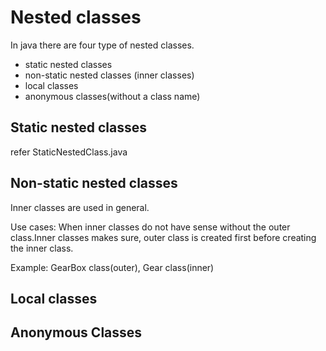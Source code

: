 # Nested classes

In java there are four type of nested classes.

- static nested classes
- non-static nested classes (inner classes)
- local classes
- anonymous classes(without a class name)

## Static nested classes

refer StaticNestedClass.java

## Non-static nested classes

Inner classes are used in general.

Use cases: When inner classes do not have sense without the outer class.Inner classes makes sure, outer class is created first before creating the inner class.

Example: GearBox class(outer), Gear class(inner)

## Local classes

## Anonymous Classes